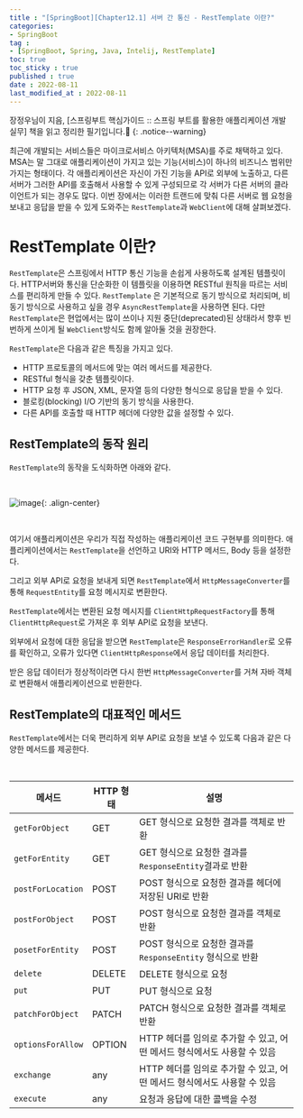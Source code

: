 ```yaml
---
title : "[SpringBoot][Chapter12.1] 서버 간 통신 - RestTemplate 이란?"
categories:
- SpringBoot
tag :
- [SpringBoot, Spring, Java, Intelij, RestTemplate]
toc: true
toc_sticky : true
published : true
date : 2022-08-11
last_modified_at : 2022-08-11
---
```






장정우님이 지음, [스프링부트 핵심가이드 :: 스프링 부트를 활용한 애플리케이션 개발 실무] 책을 읽고 정리한 필기입니다.📢
{: .notice--warning}





 최근에 개발되는 서비스들은 마이크로서비스 아키텍처(MSA)를 주로 채택하고 있다. MSA는 말 그대로 애플리케이션이 가지고 있는 기능(서비스)이 하나의 비즈니스 범위만 가지는 형태이다. 각 애플리케이션은 자신이 가진 기능을 API로 외부에 노출하고, 다른 서버가 그러한 API를 호출해서 사용할 수 있게 구성되므로 각 서버가 다른 서버의 클라이언트가 되는 경우도 많다. 이번 장에서는 이러한 트랜드에 맞춰 다른 서버로 웹 요청을 보내고 응답을 받을 수 있게 도와주는 `RestTemplate`과 `WebClient`에 대해 살펴보겠다.



# RestTemplate 이란?

`RestTemplate`은 스프링에서 HTTP 통신 기능을 손쉽게 사용하도록 설계된 템플릿이다. HTTP서버와 통신을 단순화한 이 템플릿을 이용하면 RESTful 원칙을 따르는 서비스를 편리하게 만들 수 있다. `RestTemplate` 은 기본적으로 동기 방식으로 처리되며, 비동기 방식으로 사용하고 싶을 경우 `AsyncRestTemplate`을 사용하면 된다. 다만 `RestTemplate`은 현업에서는 많이 쓰이나 지원 중단(deprecated)된 상태라서 향후 빈번하게 쓰이게 될 `WebClient`방식도 함께 알아둘 것을 권장한다.

`RestTemplate`은 다음과 같은 특징을 가지고 있다.

- HTTP 프로토콜의 메서드에 맞는 여러 메서드를 제공한다.
- RESTful 형식을 갖춘 템플릿이다.
- HTTP 요청 후 JSON, XML, 문자열 등의 다양한 형식으로 응답을 받을 수 있다.
- 블로킹(blocking) I/O 기반의 동기 방식을 사용한다.
- 다른 API를 호출할 때 HTTP 헤더에 다양한 값을 설정할 수 있다.



## RestTemplate의 동작 원리

`RestTemplate`의 동작을 도식화하면 아래와 같다.

<br>

![image](https://user-images.githubusercontent.com/13410737/184143753-55f050ca-988e-4ad5-a18b-71bd78c3f553.png){: .align-center}

<br>

여기서 애플리케이션은 우리가 직접 작성하는 애플리케이션 코드 구현부를 의미한다. 애플리케이션에서는 `RestTemplate`을 선언하고 URI와 HTTP 메서드, Body 등을 설정한다.

그리고 외부 API로 요청을 보내게 되면 `RestTemplate`에서 `HttpMessageConverter`를 통해 `RequestEntity`를 요청 메시지로 변환한다.

`RestTemplate`에서는 변환된 요청 메시지를 `ClientHttpRequestFactory`를 통해 `ClientHttpRequest`로 가져온 후 외부 API로 요청을 보낸다.

외부에서 요청에 대한 응답을 받으면 `RestTemplate`은 `ResponseErrorHandler`로 오류를 확인하고, 오류가 있다면 `ClientHttpResponse`에서 응답 데이터를 처리한다.

받은 응답 데이터가 정상적이라면 다시 한번 `HttpMessageConverter`를 거쳐 자바 객체로 변환해서 애플리케이션으로 반환한다.



## RestTemplate의 대표적인 메서드

`RestTemplate`에서는 더욱 편리하게 외부 API로 요청을 보낼 수 있도록 다음과 같은 다양한 메서드를 제공한다.

<br>

| 메서드            | HTTP 형태 | 설명                                                         |
| ----------------- | --------- | ------------------------------------------------------------ |
| `getForObject`    | GET       | GET 형식으로 요청한 결과를 객체로 반환                       |
| `getForEntity`    | GET       | GET 형식으로 요청한 결과를 `ResponseEntity`결과로 반환       |
| `postForLocation` | POST      | POST 형식으로 요청한 결과를 헤더에 저장된 URI로 반환         |
| `postForObject`   | POST      | POST 형식으로 요청한 결과를 객체로 반환                      |
| `posetForEntity`  | POST      | POST 형식으로 요청한 결과를 `ResponseEntity` 형식으로 반환   |
| `delete`          | DELETE    | DELETE 형식으로 요청                                         |
| `put`             | PUT       | PUT 형식으로 요청                                            |
| `patchForObject`  | PATCH     | PATCH 형식으로 요청한 결과를 객체로 반환                     |
| `optionsForAllow` | OPTION    | HTTP 헤더를 임의로 추가할 수 있고, 어떤 메서드 형식에서도 사용할 수 있음 |
| `exchange`        | any       | HTTP 헤더를 임의로 추가할 수 있고, 어떤 메서드 형식에서도 사용할 수 있음 |
| `execute`         | any       | 요청과 응답에 대한 콜백을 수정                               |

